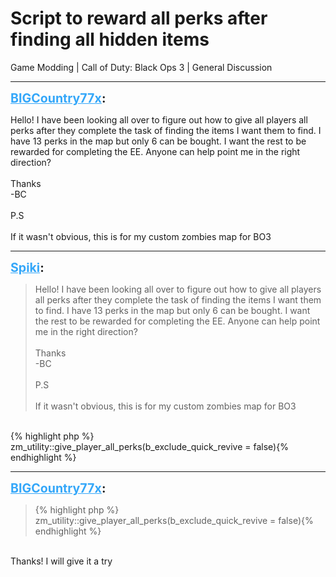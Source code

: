 # Script to reward all perks after finding all hidden items
Game Modding | Call of Duty: Black Ops 3 | General Discussion

---
<strong style="font-size: 1.4em;"><span style="text-decoration: underline;text-decoration-color: #34a7f9;"><span style="color:#34a7f9;">BIGCountry77x</span></span>:</strong>

<p>Hello! I have been looking all over to figure out how to give all players all perks after they complete the task of finding the items I want them to find. I have 13 perks in the map but only 6 can be bought. I want the rest to be rewarded for completing the EE. Anyone can help point me in the right direction?<br /><br />Thanks<br />-BC<br /><br />P.S<br /><br />If it wasn&#39;t obvious, this is for my custom zombies map for BO3</p>

---
<strong style="font-size: 1.4em;"><span style="text-decoration: underline;text-decoration-color: #34a7f9;"><span style="color:#34a7f9;">Spiki</span></span>:</strong>

<p><blockquote>Hello! I have been looking all over to figure out how to give all players all perks after they complete the task of finding the items I want them to find. I have 13 perks in the map but only 6 can be bought. I want the rest to be rewarded for completing the EE. Anyone can help point me in the right direction?<br /><br />Thanks<br />-BC<br /><br />P.S<br /><br />If it wasn&#39;t obvious, this is for my custom zombies map for BO3<br /></blockquote><br />{% highlight php %}
zm_utility::give_player_all_perks(b_exclude_quick_revive = false){% endhighlight %}
</p>

---
<strong style="font-size: 1.4em;"><span style="text-decoration: underline;text-decoration-color: #34a7f9;"><span style="color:#34a7f9;">BIGCountry77x</span></span>:</strong>

<p><blockquote>{% highlight php %}
zm_utility::give_player_all_perks(b_exclude_quick_revive = false){% endhighlight %}
</blockquote><br />Thanks! I will give it a try</p>
